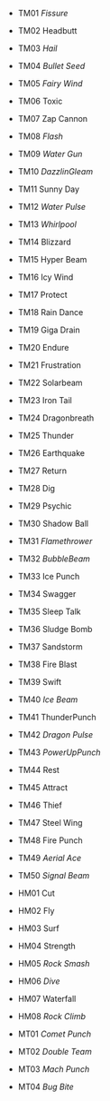 - TM01 *Fissure*
- TM02 Headbutt
- TM03 *Hail*
- TM04 *Bullet Seed*
- TM05 *Fairy Wind*
- TM06 Toxic
- TM07 Zap Cannon
- TM08 *Flash*
- TM09 *Water Gun*
- TM10 *DazzlinGleam*
- TM11 Sunny Day
- TM12 *Water Pulse*
- TM13 *Whirlpool*
- TM14 Blizzard
- TM15 Hyper Beam
- TM16 Icy Wind
- TM17 Protect
- TM18 Rain Dance
- TM19 Giga Drain
- TM20 Endure
- TM21 Frustration
- TM22 Solarbeam
- TM23 Iron Tail
- TM24 Dragonbreath
- TM25 Thunder
- TM26 Earthquake
- TM27 Return
- TM28 Dig
- TM29 Psychic
- TM30 Shadow Ball
- TM31 *Flamethrower*
- TM32 *BubbleBeam*
- TM33 Ice Punch
- TM34 Swagger
- TM35 Sleep Talk
- TM36 Sludge Bomb
- TM37 Sandstorm
- TM38 Fire Blast
- TM39 Swift
- TM40 *Ice Beam*
- TM41 ThunderPunch
- TM42 *Dragon Pulse*
- TM43 *PowerUpPunch*
- TM44 Rest
- TM45 Attract
- TM46 Thief
- TM47 Steel Wing
- TM48 Fire Punch
- TM49 *Aerial Ace*
- TM50 *Signal Beam*

- HM01 Cut
- HM02 Fly
- HM03 Surf
- HM04 Strength
- HM05 *Rock Smash*
- HM06 *Dive*
- HM07 Waterfall
- HM08 *Rock Climb*

- MT01 *Comet Punch*
- MT02 *Double Team*
- MT03 *Mach Punch*
- MT04 *Bug Bite*